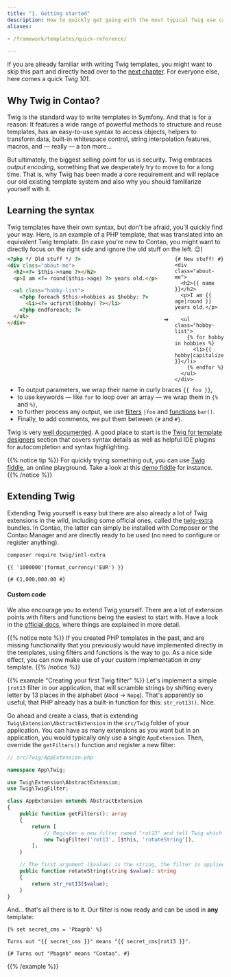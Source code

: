 ```yaml
---
title: "1. Getting started"
description: How to quickly get going with the most typical Twig use cases.
aliases:

- /framework/templates/quick-reference/

---
```


If you are already familiar with writing Twig templates, you might want to skip this part and directly head over to the
[next chapter](../architecture). For everyone else, here comes a quick *Twig 101*.


## Why Twig in Contao?
Twig is the standard way to write templates in Symfony. And that is for a reason: It features a wide range of powerful
methods to structure and reuse templates, has an easy-to-use syntax to access objects, helpers to transform data,
built-in whitespace control, string interpolation features, macros, and — really — a ton more…

But ultimately, the biggest selling point for us is security. Twig embraces *output encoding*, something that we
desperately try to move to for a long time. That is, why Twig has been made a core requirement and will replace our old
existing template system and also why you should familiarize yourself with it.

## Learning the syntax
Twig templates have their own syntax, but don't be afraid, you'll quickly find your way. Here, is an example of a PHP
template, that was translated into an equivalent Twig template. (In case you're new to Contao, you might want to directly
focus on the right side and ignore the old stuff on the left. 😉)

<div style="display:grid;grid-template-columns:1fr 40px 1fr;margin:-20px 0">
<div>

```html
<?php */ Old stuff */ ?>
<div class="about-me">
  <h2><?= $this->name ?></h2>
  <p>I am <?= round($this->age) ?> years old.</p>

  <ul class="hobby-list">
    <?php foreach $this->hobbies as $hobby: ?>
      <li><?= ucfirst($hobby) ?></li>
    <?php endforeach; ?>
  </ul>
</div>
```
</div>
<div style="align-self: center;justify-self:center;color:#282c34">➔</div>
<div>

```twig
{# New stuff! #}
<div class="about-me">
  <h2>{{ name }}</h2>
  <p>I am {{ age|round }} years old.</p>

  <ul class="hobby-list">
    {% for hobby in hobbies %}
      <li>{{ hobby|capitalize }}</li>
    {% endfor %}
  </ul>
</div>
```
</div>
</div>

* To output parameters, we wrap their name in curly braces `{{ foo }}`,
* to use keywords — like `for` to loop over an array — we wrap them in `{%` and `%}`,
* to further process any output, we use [filters][Twig Filters] `|foo` and [functions][Twig Functions] `bar()`.
* Finally, to add comments, we put them between `{#` and `#}`.

Twig is very [well documented][Twig Docs]. A good place to start is the [Twig for template designers][Twig Template Designers Docs]
section that covers syntax details as well as helpful IDE plugins for autocompletion and syntax highlighting.

{{% notice tip %}}
For quickly trying something out, you can use [Twig fiddle](https://twigfiddle.com/), an online playground. Take a look
at this [demo fiddle](https://twigfiddle.com/qq1kml) for instance.
{{% /notice %}}

## Extending Twig
Extending Twig yourself is easy but there are also already a lot of Twig extensions in the wild, including some official
ones, called the [twig-extra][TwigExtra] bundles. In Contao, the latter can simply be installed with Composer or the
Contao Manager and are directly ready to be used (no need to configure or register anything).

```bash
composer require twig/intl-extra
```

```twig
{{ '1000000'|format_currency('EUR') }}

{# €1,000,000.00 #}
```

#### Custom code
We also encourage you to extend Twig yourself. There are a lot of extension points with filters and functions being the
easiest to start with. Have a look in the [official docs][Extending Twig Docs], where things are explained in more
detail. 

{{% notice note %}}
If you created PHP templates in the past, and are missing functionality that you previously would have implemented
directly in the templates, using filters and functions is the way to go. As a nice side effect, you can now make use of
your custom implementation in *any* template. 
{{% /notice %}}


{{% example "Creating your first Twig filter" %}}
Let's implement a simple `|rot13` filter in our application, that will scramble strings by shifting every letter by 13
places in the alphabet (`Abcd` &rarr; `Nopq`). That's apparently so useful, that PHP already has a built-in function for
this: `str_rot13()`. Nice.

Go ahead and create a class, that is extending `Twig\Extension\AbstractExtension` in the `src/Twig` folder of your
application. You can have as many extensions as you want but in an application, you would typically only use a single
`AppExtension`. Then, override the `getFilters()` function and register a new filter:

```php
// src/Twig/AppExtension.php

namespace App\Twig;

use Twig\Extension\AbstractExtension;
use Twig\TwigFilter;

class AppExtension extends AbstractExtension
{
    public function getFilters(): array
    {
        return [
            // Register a new filter named "rot13" and tell Twig which method to execute
            new TwigFilter('rot13', [$this, 'rotateString']),
        ];
    }

    // The first argument ($value) is the string, the filter is applied on
    public function rotateString(string $value): string
    {
        return str_rot13($value);
    }
}
```

And… that's all there is to it. Our filter is now ready and can be used in **any** template:
```twig
{% set secret_cms = 'Pbagnb' %}

Turns out "{{ secret_cms }}" means "{{ secret_cms|rot13 }}".

{# Turns out "Pbagnb" means "Contao". #}
```
{{% /example %}}


[Twig Docs]: https://twig.symfony.com/doc/3.x/
[Twig Template Designers Docs]: https://twig.symfony.com/doc/3.x/templates.html
[Twig Filters]: https://twig.symfony.com/doc/3.x/filters/index.html
[Extending Twig Docs]: https://twig.symfony.com/doc/3.x/advanced.html#extending-twig
[Twig Functions]: https://twig.symfony.com/doc/3.x/functions/index.html
[TwigExtra]: https://github.com/twigphp/Twig/tree/3.x/extra